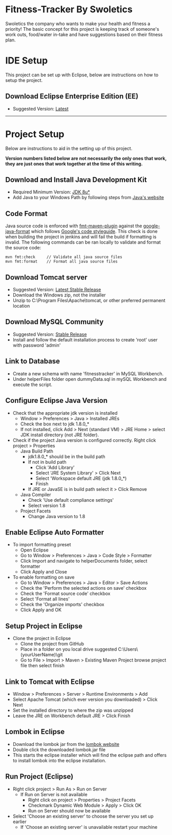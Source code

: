 # Fitness-Tracker By Swoletics
Swoletics the company who wants to make your health and fitness a priority! The basic concept for this project is keeping track of someone's work outs, food/water in-take and have suggestions based on their fitness plan. 

# IDE Setup
This project can be set up with Eclipse, below are instructions on how to setup the project.

## Download Eclipse Enterprise Edition (EE)
- Suggested Version: [Latest](https://www.eclipse.org/downloads/packages/ "Eclipse Download")
***

# Project Setup

Below are instructions to aid in the setting up of this project.

**Version numbers listed below are not necessarily the only ones that work, they are just ones that work together at the time of this writing.**

## Download and Install Java Development Kit
- Required Minimum Version: [JDK 8u*](http://www.oracle.com/technetwork/java/javase/downloads/jdk8-downloads-2133151.html "JDK Download")
- Add Java to your Windows Path by following steps from [Java's website](https://java.com/en/download/help/path.xml "Setup Java in Windows Path")

## Code Format
Java source code is enforced with [fmt-maven-plugin](https://github.com/coveo/fmt-maven-plugin) against the [google-java-format](https://github.com/google/google-java-format) which follows [Google's code styleguide](https://google.github.io/styleguide/javaguide.html). This check is done when building the project in jenkins and will fail the build if formatting is invalid. The following commands can be ran locally to validate and format the source code:

```
mvn fmt:check     // Validate all java source files
mvn fmt:format    // Format all java source files
```
	
## Download Tomcat server
- Suggested Version: [Latest Stable Release](http://tomcat.apache.org "Tomcat server download")
- Download the Windows zip, not the installer
- Unzip to C:\Program Files\Apache\tomcat, or other preferred permanent location

## Download MySQL Community
- Suggested Version: [Stable Release](http://dev.mysql.com/downloads/file/?id=458782 "MySQL Community Download")
- Install and follow the default installation process to create 'root' user with password 'admin'

## Link to Database
- Create a new schema with name 'fitnesstracker' in MySQL Workbench.
- Under helperFiles folder open dummyData.sql in mySQL Workbench and execute the script.

## Configure Eclipse Java Version
- Check that the appropriate jdk version is installed
	- Window > Preferences > Java > Installed JREs
	- Check the box next to jdk 1.8.0_*
	- If not installed, click Add > Next (standard VM) > JRE Home > select JDK install directory (not JRE folder).
- Check if the project Java version is configured correctly. Right click project > Properties
	- Java Build Path
		- jdk1.8.0_* should be in the build path
		- If not in build path
			- Click 'Add Library'
			- Select 'JRE System Library' > Click Next
			- Select 'Workspace default JRE (jdk 1.8.0_*)
			- Finish
		- If JRE or JavaSE is in build path select it > Click Remove
 	- Java Compiler
 		- Check 'Use default compliance settings'
 		- Select version 1.8
	- Project Facets
		- Change Java version to 1.8

## Enable Eclipse Auto Formatter
- To import formatting preset
	- Open Eclipse
	- Go to Window > Preferences > Java > Code Style > Formatter
	- Click Import and navigate to helperDocuments folder, select formatter
	- Click Apply and Close
- To enable formatting on save
	- Go to Window > Preferences > Java > Editor > Save Actions
	- Check the 'Perform the selected actions on save' checkbox
	- Check the 'Format source code' checkbox
	- Select 'Format all lines'
	- Check the 'Organize imports' checkbox
	- Click Apply and OK

## Setup Project in Eclipse
- Clone the project in Eclipse
	- Clone the project from GitHub
	- Place in a folder on you local drive suggested C:\\Users\\(yourUserName)\\git
	- Go to File > Import > Maven > Existing Maven Project browse project file then select finish

## Link to Tomcat with Eclipse
- Window > Preferences > Server > Runtime Environments > Add
- Select Apache Tomcat (which ever version you downloaded) > Click Next
- Set the installed directory to where the zip was unzipped
- Leave the JRE on Workbench default JRE > Click Finish

## Lombok in Eclipse
- Download the lombok jar from the [lombok website](https://projectlombok.org/download "Lombok jar download")
- Double click the downloaded lombok.jar file
- This starts the eclipse installer which will find the eclipse path and offers to install lombok into the eclipse installation.

## Run Project (Eclipse)
- Right click project > Run As > Run on Server
	- If Run on Server is not available
		- Right click on project > Properties > Project Facets
		- Checkmark Dynamic Web Module > Apply > Click OK
		- Run on Server should now be available
- Select 'Choose an existing server' to choose the server you set up earlier
	- If 'Choose an existing server' is unavailable restart your machine
